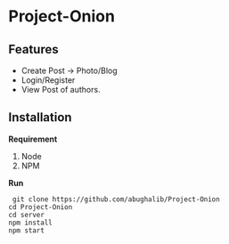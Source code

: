 # Project-Onion

## Features
* Create Post -> Photo/Blog
* Login/Register
* View Post of authors.

## Installation
**Requirement**<br>
1. Node<br>
2. NPM<br>

**Run**<br>

`
git clone https://github.com/abughalib/Project-Onion`<br>
`cd Project-Onion`<br>
`cd server`<br>
`npm install`<br>
`npm start
`<br>
